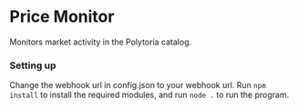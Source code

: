 # Price Monitor
 Monitors market activity in the Polytoria catalog.

### Setting up
Change the webhook url in config.json to your webhook url. Run `npm install` to install the required modules, and run `node .` to run the program.
